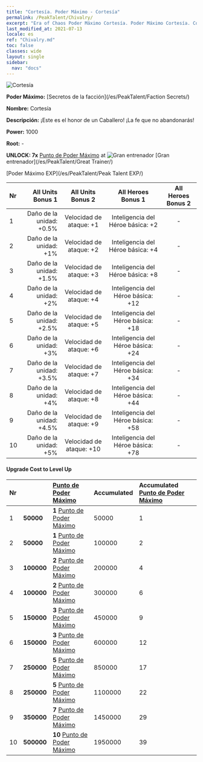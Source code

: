 ```yaml
---
title: "Cortesía. Poder Máximo - Cortesía"
permalink: /PeakTalent/Chivalry/
excerpt: "Era of Chaos Poder Máximo Cortesía. Poder Máximo Cortesía. Cortesía"
last_modified_at: 2021-07-13
locale: es
ref: "Chivalry.md"
toc: false
classes: wide
layout: single
sidebar:
  nav: "docs"
---
```


  ![Cortesía](/images/pt/talent_3006.png)

  **Poder Máximo:** [Secretos de la facción](/es/PeakTalent/Faction Secrets/)

  **Nombre:** Cortesía

  **Descripción:** ¡Este es el honor de un Caballero! ¡La fe que no abandonarás!

  **Power:** 1000

  **Root:** -

  **UNLOCK: 7x** [Punto de Poder Máximo](/ItemsES/con_934/) at ![Gran entrenador](/images/pt/talent_3001.png) [Gran entrenador](/es/PeakTalent/Great Trainer/)

  [Poder Máximo EXP](/es/PeakTalent/Peak Talent EXP/)

  | Nr | All Units Bonus 1 | All Units Bonus 2 | All Heroes Bonus 1 | All Heroes Bonus 2 |
  |:---|--------------:|:-------------:|:-------------:|:-------------:|
  | 1 | Daño de la unidad: +0.5% | Velocidad de ataque: +1 | Inteligencia del Héroe básica: +2 | - |
  | 2 | Daño de la unidad: +1% | Velocidad de ataque: +2 | Inteligencia del Héroe básica: +4 | - |
  | 3 | Daño de la unidad: +1.5% | Velocidad de ataque: +3 | Inteligencia del Héroe básica: +8 | - |
  | 4 | Daño de la unidad: +2% | Velocidad de ataque: +4 | Inteligencia del Héroe básica: +12 | - |
  | 5 | Daño de la unidad: +2.5% | Velocidad de ataque: +5 | Inteligencia del Héroe básica: +18 | - |
  | 6 | Daño de la unidad: +3% | Velocidad de ataque: +6 | Inteligencia del Héroe básica: +24 | - |
  | 7 | Daño de la unidad: +3.5% | Velocidad de ataque: +7 | Inteligencia del Héroe básica: +34 | - |
  | 8 | Daño de la unidad: +4% | Velocidad de ataque: +8 | Inteligencia del Héroe básica: +44 | - |
  | 9 | Daño de la unidad: +4.5% | Velocidad de ataque: +9 | Inteligencia del Héroe básica: +58 | - |
  | 10 | Daño de la unidad: +5% | Velocidad de ataque: +10 | Inteligencia del Héroe básica: +78 | - |


#### Upgrade Cost to Level Up

  | Nr | <i class="fas fa-coins"/> | [Punto de Poder Máximo](/ItemsES/con_934/) | Accumulated <i class="fas fa-coins"/> | Accumulated [Punto de Poder Máximo](/ItemsES/con_934/) |
  |:---|:--------------|:-------------|:-------------|:-------------|
  | 1 | **50000** | **1** [Punto de Poder Máximo](/ItemsES/con_934/) | 50000 | 1 |
  | 2 | **50000** | **1** [Punto de Poder Máximo](/ItemsES/con_934/) | 100000 | 2 |
  | 3 | **100000** | **2** [Punto de Poder Máximo](/ItemsES/con_934/) | 200000 | 4 |
  | 4 | **100000** | **2** [Punto de Poder Máximo](/ItemsES/con_934/) | 300000 | 6 |
  | 5 | **150000** | **3** [Punto de Poder Máximo](/ItemsES/con_934/) | 450000 | 9 |
  | 6 | **150000** | **3** [Punto de Poder Máximo](/ItemsES/con_934/) | 600000 | 12 |
  | 7 | **250000** | **5** [Punto de Poder Máximo](/ItemsES/con_934/) | 850000 | 17 |
  | 8 | **250000** | **5** [Punto de Poder Máximo](/ItemsES/con_934/) | 1100000 | 22 |
  | 9 | **350000** | **7** [Punto de Poder Máximo](/ItemsES/con_934/) | 1450000 | 29 |
  | 10 | **500000** | **10** [Punto de Poder Máximo](/ItemsES/con_934/) | 1950000 | 39 |
